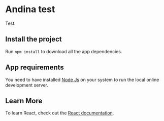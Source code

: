 # Andina test

Test.

## Install the project

Run `npm install` to download all the app dependencies.

## App requirements

You need to have installed [Node Js](https://nodejs.org/en/) on your system to run the local online development server.

## Learn More

To learn React, check out the [React documentation](https://reactjs.org/).
